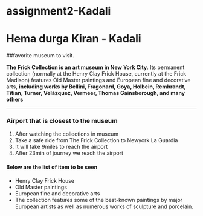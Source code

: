 # assignment2-Kadali
# Hema durga Kiran - Kadali

##favorite museum to visit.

**The Frick Collection is an art museum in New York City**. Its permanent collection (normally at the Henry Clay Frick House, currently at the Frick Madison) features Old Master paintings and European fine and decorative arts, **including works by Bellini, Fragonard, Goya, Holbein, Rembrandt, Titian, Turner, Velázquez, Vermeer, Thomas Gainsborough, and many others**

---

### Airport that is closest to the museum

1. After watching the collections in museum
2. Take a safe ride from The Frick Collection to Newyork La Guardia
3. It will take 9miles to reach the airport
4. After 23min of journey we reach the airport 


#### Below are the list of item to be seen 
* Henry Clay Frick House
* Old Master paintings 
* European fine and decorative arts
* The collection features some of the best-known paintings by major European artists as well as numerous works of sculpture and porcelain.
